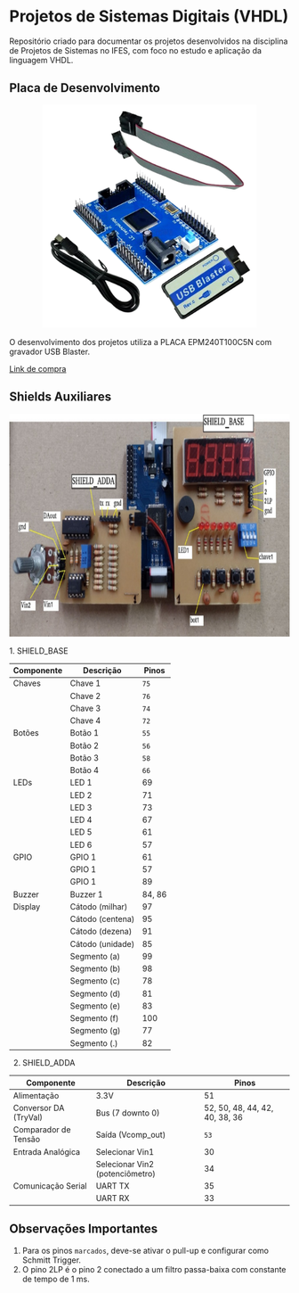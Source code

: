 # Projetos de Sistemas Digitais (VHDL)

Repositório criado para documentar os projetos desenvolvidos na disciplina de Projetos de Sistemas no IFES, com foco no estudo 
e aplicação da linguagem VHDL.

## Placa de Desenvolvimento

<p align="center"><img src="Resources/Imagens/Placa de desenvolvimento.png" height="400"></p>

O desenvolvimento dos projetos utiliza a PLACA EPM240T100C5N com gravador USB Blaster.

[Link de compra](https://pt.aliexpress.com/item/1005004872591240.html)

## Shields Auxiliares

<p align="center"><img src="Resources/Imagens/Shield.png" height="400"></p>
1. SHIELD_BASE

| Componente  | Descrição        | Pinos  |
|-------------|------------------|--------|
| Chaves      | Chave 1          | `75`   |
|             | Chave 2          | `76`   |
|             | Chave 3          | `74`   |
|             | Chave 4          | `72`   |
| Botões      | Botão 1          | `55`   |
|             | Botão 2          | `56`   |
|             | Botão 3          | `58`   |
|             | Botão 4          | `66`   |
| LEDs        | LED 1            | 69     |
|             | LED 2            | 71     |
|             | LED 3            | 73     |
|             | LED 4            | 67     |
|             | LED 5            | 61     |
|             | LED 6            | 57     |
| GPIO        | GPIO 1           | 61     |
|             | GPIO 1           | 57     |
|             | GPIO 1           | 89     |
| Buzzer      | Buzzer 1         | 84, 86 |
| Display     | Cátodo (milhar)  | 97     |
|             | Cátodo (centena) | 95     |
|             | Cátodo (dezena)  | 91     |
|             | Cátodo (unidade) | 85     |
|             | Segmento (a)     | 99     |
|             | Segmento (b)     | 98     |
|             | Segmento (c)     | 78     |
|             | Segmento (d)     | 81     |
|             | Segmento (e)     | 83     |
|             | Segmento (f)     | 100    |
|             | Segmento (g)     | 77     |
|             | Segmento (.)     | 82     |



2. SHIELD_ADDA

| Componente            | Descrição                       | Pinos                           |
|-----------------------|---------------------------------|---------------------------------|
| Alimentação           | 3.3V                            | 51                              |
| Conversor DA (TryVal) | Bus (7 downto 0)                | 52, 50, 48, 44, 42, 40, 38, 36  |
| Comparador de Tensão  | Saída (Vcomp_out)               | `53`                            |
| Entrada Analógica     | Selecionar Vin1                 | 30                              |
|                       | Selecionar Vin2 (potenciômetro) | 34                              |
| Comunicação Serial    | UART TX                         | 35                              |
|                       | UART RX                         | 33                              |

## Observações Importantes
1. Para os pinos `marcados`, deve-se ativar o pull-up e configurar como Schmitt Trigger.
2. O pino 2LP é o pino 2 conectado a um filtro passa-baixa com constante de tempo de 1 ms.